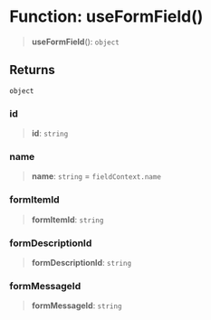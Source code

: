 # Function: useFormField()

> **useFormField**(): `object`

## Returns

`object`

### id

> **id**: `string`

### name

> **name**: `string` = `fieldContext.name`

### formItemId

> **formItemId**: `string`

### formDescriptionId

> **formDescriptionId**: `string`

### formMessageId

> **formMessageId**: `string`
